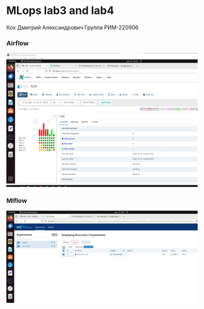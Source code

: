 # MLops lab3 and lab4
Кох Дмитрий Александрович Группа РИМ-220906 

### Airflow
![](https://github.com/KDA-koh/MLops_lab3/blob/main/airflow.jpg)
### Mlflow
![](https://github.com/KDA-koh/MLops_lab3/blob/main/mlflow.jpg)
